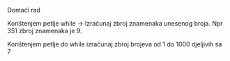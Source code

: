 Domaći rad

Korištenjem petlje while -> Izračunaj zbroj znamenaka unesenog broja. Npr 351 zbroj znamenaka je 9.

Korištenjem petlje do while izračunaj zbroj brojeva od 1 do 1000 djeljivih sa 7
